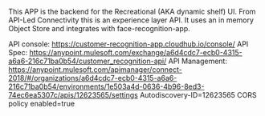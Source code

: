 This APP is the backend for the Recreational (AKA dynamic shelf) UI.
From API-Led Connectivity this is an experience layer API.
It uses an in memory Object Store and integrates with face-recognition-app.

API console:
https://customer-recognition-app.cloudhub.io/console/
API Spec:
https://anypoint.mulesoft.com/exchange/a6d4cdc7-ecb0-4315-a6a6-216c71ba0b54/customer_recognition-api/
API Management:
https://anypoint.mulesoft.com/apimanager/connect-2018/#/organizations/a6d4cdc7-ecb0-4315-a6a6-216c71ba0b54/environments/1e503a4d-0636-4b96-8ed3-74ec6ea5307c/apis/12623565/settings
Autodiscovery-ID=12623565
CORS policy enabled=true
